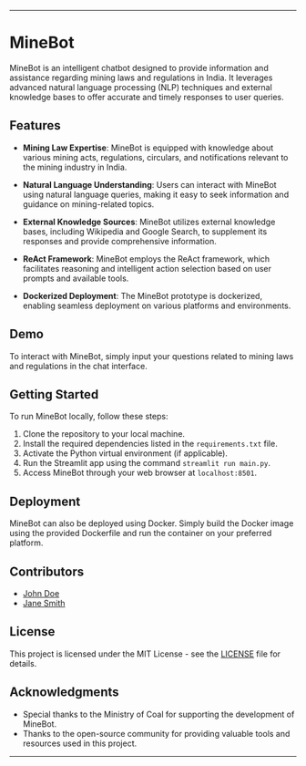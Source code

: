 
---

# MineBot

MineBot is an intelligent chatbot designed to provide information and assistance regarding mining laws and regulations in India. It leverages advanced natural language processing (NLP) techniques and external knowledge bases to offer accurate and timely responses to user queries.

## Features

- **Mining Law Expertise**: MineBot is equipped with knowledge about various mining acts, regulations, circulars, and notifications relevant to the mining industry in India.

- **Natural Language Understanding**: Users can interact with MineBot using natural language queries, making it easy to seek information and guidance on mining-related topics.

- **External Knowledge Sources**: MineBot utilizes external knowledge bases, including Wikipedia and Google Search, to supplement its responses and provide comprehensive information.

- **ReAct Framework**: MineBot employs the ReAct framework, which facilitates reasoning and intelligent action selection based on user prompts and available tools.

- **Dockerized Deployment**: The MineBot prototype is dockerized, enabling seamless deployment on various platforms and environments.

## Demo

To interact with MineBot, simply input your questions related to mining laws and regulations in the chat interface.

## Getting Started

To run MineBot locally, follow these steps:

1. Clone the repository to your local machine.
2. Install the required dependencies listed in the `requirements.txt` file.
3. Activate the Python virtual environment (if applicable).
4. Run the Streamlit app using the command `streamlit run main.py`.
5. Access MineBot through your web browser at `localhost:8501`.

## Deployment

MineBot can also be deployed using Docker. Simply build the Docker image using the provided Dockerfile and run the container on your preferred platform.

## Contributors

- [John Doe](https://github.com/johndoe)
- [Jane Smith](https://github.com/janesmith)

## License

This project is licensed under the MIT License - see the [LICENSE](LICENSE) file for details.

## Acknowledgments

- Special thanks to the Ministry of Coal for supporting the development of MineBot.
- Thanks to the open-source community for providing valuable tools and resources used in this project.

---
